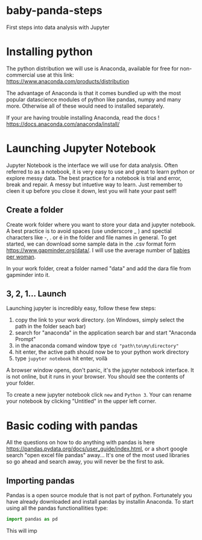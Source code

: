 # baby-panda-steps
First steps into data analysis with Jupyter

# Installing python
The python distribution we will use is Anaconda, available for free for non-commercial use at this link:
https://www.anaconda.com/products/distribution

The advantage of Anaconda is that it comes bundled up with the most popular datascience modules of python like pandas, numpy and many more. Otherwise all of these would need to installed separately.

If your are having trouble installing Anaconda, read the docs ! https://docs.anaconda.com/anaconda/install/

# Launching Jupyter Notebook
Jupyter Notebook is the interface we will use for data analysis. Often referred to as a notebook, it is very easy to use and great to learn python or explore messy data. The best practice for a notebook is trial and error, break and repair. A messy but intuetive way to learn. Just remember to cleen it up before you close it down, lest you will hate your past self!

## Create a folder
Create work folder where you want to store your data and jupyter notebook. A best practice is to avoid spaces (use underscore _ ) and spectial characters like -, . or é in the folder and file names in general. To get started, we can download some sample data in the .csv format form https://www.gapminder.org/data/. I will use the average number of [babies per woman](https://www.gapminder.org/data/documentation/gd008/).

In your work folder, creat a folder named "data" and add the dara file from gapminder into it.

## 3, 2, 1... Launch
Launching jupyter is incredibly easy, follow these few steps:
1. copy the link to your work directory. (on Windows, simply select the path in the folder seach bar)
2. search for "anaconda" in the application search bar and start "Anaconda Prompt"
3. in the anaconda comand window tpye `cd "path\to\my\directory"`
4. hit enter, the active path should now be to your python work directory
5. type `jupyter notebook` hit enter, voilà

A browser window opens, don't panic, it's the jupyter notebook interface. It is not online, but it runs in your browser. You should see the contents of your folder.

To create a new jupyter notebook click `new` and `Python 3`. Your can rename your notebook by clicking "Untitled" in the upper left corner.

# Basic coding with pandas

All the questions on how to do anything with pandas is here https://pandas.pydata.org/docs/user_guide/index.html, or a short google search "open excel file pandas" away... It's one of the most used libraries so go ahead and search away, you will never be the first to ask.

## Importing pandas
Pandas is a open source module that is not part of python. Fortunately you have already downloaded and install pandas by installin Anaconda. To start using all the pandas functionallities type:

```python
import pandas as pd
```

This will imp
